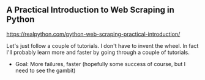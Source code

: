 
## A Practical Introduction to Web Scraping in Python
https://realpython.com/python-web-scraping-practical-introduction/

Let's just follow a couple of tutorials. I don't have to invent the wheel. In fact I'll probably learn more and 
faster by going through a couple of tutorials.
* Goal: More failures, faster (hopefully some success of course, but I need to see the gambit)














